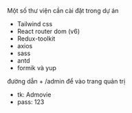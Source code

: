 Một số thư viện cần cài đặt trong dự án

- Tailwind css
- React router dom (v6)
- Redux-toolkit
- axios
- sass
- antd
- formik và yup


đường dẫn + /admin để vào trang quản trị
- tk: Admovie
- pass: 123
